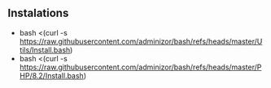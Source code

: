 ## Instalations

- bash <(curl -s https://raw.githubusercontent.com/adminizor/bash/refs/heads/master/Utils/Install.bash)
- bash <(curl -s https://raw.githubusercontent.com/adminizor/bash/refs/heads/master/PHP/8.2/Install.bash)
